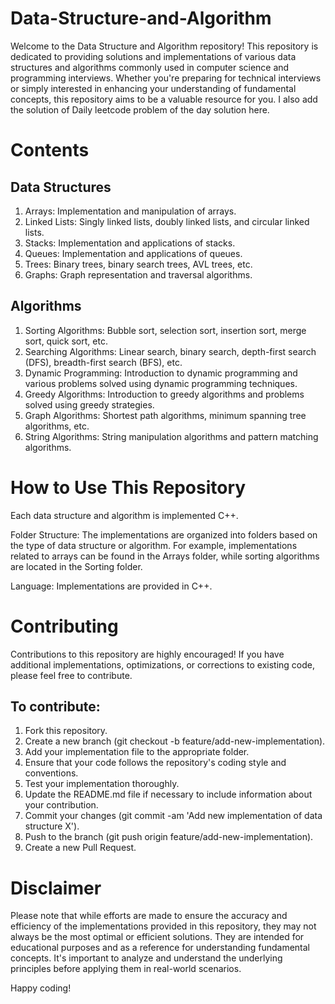 # Data-Structure-and-Algorithm

Welcome to the Data Structure and Algorithm repository! This repository is dedicated to providing solutions and implementations of various data structures and algorithms commonly used in computer science and programming interviews. Whether you're preparing for technical interviews or simply interested in enhancing your understanding of fundamental concepts, this repository aims to be a valuable resource for you.
I also add the solution of  Daily leetcode problem of the day solution here.

# Contents
## Data Structures
1. Arrays: Implementation and manipulation of arrays.
2. Linked Lists: Singly linked lists, doubly linked lists, and circular linked lists.
3. Stacks: Implementation and applications of stacks.
4. Queues: Implementation and applications of queues.
5. Trees: Binary trees, binary search trees, AVL trees, etc.
6. Graphs: Graph representation and traversal algorithms.
## Algorithms
1. Sorting Algorithms: Bubble sort, selection sort, insertion sort, merge sort, quick sort, etc.
2. Searching Algorithms: Linear search, binary search, depth-first search (DFS), breadth-first search (BFS), etc.
3. Dynamic Programming: Introduction to dynamic programming and various problems solved using dynamic programming techniques.
4. Greedy Algorithms: Introduction to greedy algorithms and problems solved using greedy strategies.
5. Graph Algorithms: Shortest path algorithms, minimum spanning tree algorithms, etc.
6. String Algorithms: String manipulation algorithms and pattern matching algorithms.

# How to Use This Repository
Each data structure and algorithm is implemented C++.

Folder Structure: The implementations are organized into folders based on the type of data structure or algorithm. For example, implementations related to arrays can be found in the Arrays folder, while sorting algorithms are located in the Sorting folder.

Language: Implementations are provided in C++.

# Contributing
Contributions to this repository are highly encouraged! If you have additional implementations, optimizations, or corrections to existing code, please feel free to contribute.

## To contribute:

1. Fork this repository.
2. Create a new branch (git checkout -b feature/add-new-implementation).
3. Add your implementation file to the appropriate folder.
4. Ensure that your code follows the repository's coding style and conventions.
5. Test your implementation thoroughly.
6. Update the README.md file if necessary to include information about your contribution.
7. Commit your changes (git commit -am 'Add new implementation of data structure X').
8. Push to the branch (git push origin feature/add-new-implementation).
9. Create a new Pull Request.
# Disclaimer
Please note that while efforts are made to ensure the accuracy and efficiency of the implementations provided in this repository, they may not always be the most optimal or efficient solutions. They are intended for educational purposes and as a reference for understanding fundamental concepts. It's important to analyze and understand the underlying principles before applying them in real-world scenarios.

Happy coding!
